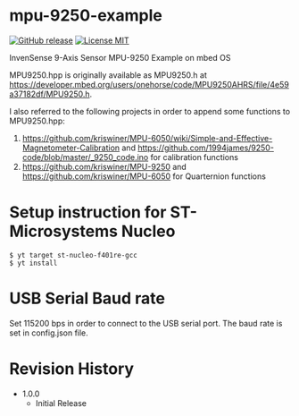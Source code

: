 mpu-9250-example
====

[![GitHub release](https://img.shields.io/github/release/dbaba/mpu-9250-example-mbedos.svg)](https://github.com/dbaba/mpu-9250-example-mbedos/releases/latest)
[![License MIT](https://img.shields.io/github/license/dbaba/mpu-9250-example-mbedos.svg)](http://opensource.org/licenses/MIT)

InvenSense 9-Axis Sensor MPU-9250 Example on mbed OS

MPU9250.hpp is originally available as MPU9250.h at https://developer.mbed.org/users/onehorse/code/MPU9250AHRS/file/4e59a37182df/MPU9250.h.

I also referred to the following projects in order to append some functions to MPU9250.hpp:

1. https://github.com/kriswiner/MPU-6050/wiki/Simple-and-Effective-Magnetometer-Calibration and https://github.com/1994james/9250-code/blob/master/_9250_code.ino for calibration functions
1. https://github.com/kriswiner/MPU-9250 and https://github.com/kriswiner/MPU-6050 for Quarternion functions

# Setup instruction for ST-Microsystems Nucleo

    $ yt target st-nucleo-f401re-gcc
    $ yt install

# USB Serial Baud rate

Set 115200 bps in order to connect to the USB serial port. The baud rate is set in config.json file.

# Revision History
* 1.0.0
    - Initial Release

